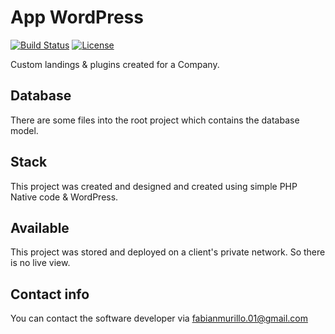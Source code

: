 #  App WordPress

[![Build Status](https://travis-ci.com/async-rs/async-std.svg?branch=master)](https://travis-ci.com/async-rs/async-std)
[![License](https://img.shields.io/badge/license-MIT%2FApache--2.0-blue.svg)](https://github.com/async-rs/async-std)

Custom landings & plugins created for a Company.

## Database
There are some files into the root project which contains the database model.

## Stack
This project was created and designed and created using simple PHP Native code & WordPress.

## Available
This project was stored and deployed on a client's private network. So there is no live view.

## Contact info
You can contact the software developer via fabianmurillo.01@gmail.com